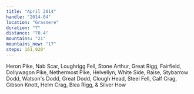 ```yaml
---
title: "April 2014"
handle: "2014-04"
location: "Grasmere"
duration: "7"
distance: "70.4"
mountains: "21"
mountains_new: "17"
steps: 161,920"
---
```


Heron Pike, Nab Scar, Loughrigg Fell, Stone Arthur, Great Rigg, Fairfield, Dollywagon Pike, Nethermost Pike, Helvellyn, White Side, Raise, Stybarrow Dodd, Watson's Dodd, Great Dodd, Clough Head, Steel Fell, Calf Crag, Gibson Knott, Helm Crag, Blea Rigg, & Silver How